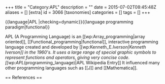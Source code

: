 +++
title = "Category:APL"
description = ""
date = 2015-07-02T08:45:48Z
aliases = []
[extra]
id = 3066
[taxonomies]
categories = []
tags = []
+++

{{language|APL
|checking=dynamic}}{{language programming paradigm|functional}}

APL (A Programming Language) is an [[wp:Array_programming|array oriented]], [[Functional_programming|functional]], interactive programming language created and developed by [[wp:Kenneth_E._Iverson|Kenneth Iverson]] in the 1960's. It uses a large range of special graphic symbols to represent functions and operators, giving very concise code.<ref>[[wp:APL_(programming_language)|APL Wikipedia Entry]]</ref> It influenced many other programming languages such as [[J]] and [[Mathematica]].

== References ==

<references>
